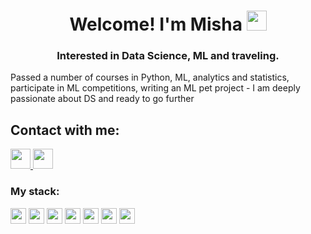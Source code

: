 <h1 align="center">
    Welcome!  I'm Misha
    <img src="https://github.com/blackcater/blackcater/raw/main/images/Hi.gif" height="32"/>
</h1>
<h3 align="center">
    Interested in Data Science, ML and traveling.
</h3>

Passed a number of courses in Python, ML, analytics and statistics, participate in ML competitions, writing an ML pet project - I am deeply passionate about DS and ready to go further

<h2 align="Left">
    Contact with me:
</h2>
<div align = "left">
    <a href = "https://t.me/op_popo">
        <img src="https://img.shields.io/badge/Telegram-2CA5E0?style=for-the-badge&logo=telegram&logoColor=white" height="32"/>
    </a> 
    <a href = "mailto:kostinmihail.km@gmail.com">
        <img src="https://img.shields.io/badge/Gmail-D14836?style=for-the-badge&logo=gmail&logoColor=white" height="32"/>
    </a>
</div>

<h3 align="Left">
    My stack:
</h3>
<div>
 <img src="https://img.shields.io/badge/python-3670A0?style=for-the-badge&logo=python&logoColor=ffdd54" height="25"/>
 <img src="https://img.shields.io/badge/numpy-%23013243.svg?style=for-the-badge&logo=numpy&logoColor=white" height="25"/>
 <img src="https://img.shields.io/badge/pandas-%23150458.svg?style=for-the-badge&logo=pandas&logoColor=white" height="25"/>
 <img src="https://img.shields.io/badge/Plotly-%233F4F75.svg?style=for-the-badge&logo=plotly&logoColor=white" height="25"/>
 <img src="https://img.shields.io/badge/PyTorch-%23EE4C2C.svg?style=for-the-badge&logo=PyTorch&logoColor=white" height="25"/>
 <img src="https://img.shields.io/badge/scikit--learn-%23F7931E.svg?style=for-the-badge&logo=scikit-learn&logoColor=white" height="25"/>
 <img src="https://img.shields.io/badge/mysql-%2300f.svg?style=for-the-badge&logo=mysql&logoColor=white" height="25"/>
</div> 
    

